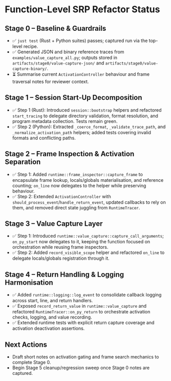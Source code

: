 # Function-Level SRP Refactor Status

## Stage 0 – Baseline & Guardrails
- ✅ `just test` (Rust + Python suites) passes; captured run via the top-level recipe.
- ✅ Generated JSON and binary reference traces from `examples/value_capture_all.py`; outputs stored in `artifacts/stage0/value-capture-json/` and `artifacts/stage0/value-capture-binary/`.
- ⏳ Summarise current `ActivationController` behaviour and frame traversal notes for reviewer context.

## Stage 1 – Session Start-Up Decomposition
- ✅ Step 1 (Rust): Introduced `session::bootstrap` helpers and refactored `start_tracing` to delegate directory validation, format resolution, and program metadata collection. Tests remain green.
- ✅ Step 2 (Python): Extracted `_coerce_format`, `_validate_trace_path`, and `_normalize_activation_path` helpers; added tests covering invalid formats and conflicting paths.

## Stage 2 – Frame Inspection & Activation Separation
- ✅ Step 1: Added `runtime::frame_inspector::capture_frame` to encapsulate frame lookup, locals/globals materialisation, and reference counting; `on_line` now delegates to the helper while preserving behaviour.
- ✅ Step 2: Extended `ActivationController` with `should_process_event`/`handle_return_event`, updated callbacks to rely on them, and removed direct state juggling from `RuntimeTracer`.

## Stage 3 – Value Capture Layer
- ✅ Step 1: Introduced `runtime::value_capture::capture_call_arguments`; `on_py_start` now delegates to it, keeping the function focused on orchestration while reusing frame inspectors.
- ✅ Step 2: Added `record_visible_scope` helper and refactored `on_line` to delegate locals/globals registration through it.

## Stage 4 – Return Handling & Logging Harmonisation
- ✅ Added `runtime::logging::log_event` to consolidate callback logging across start, line, and return handlers.
- ✅ Exposed `record_return_value` in `runtime::value_capture` and refactored `RuntimeTracer::on_py_return` to orchestrate activation checks, logging, and value recording.
- ✅ Extended runtime tests with explicit return capture coverage and activation deactivation assertions.

## Next Actions
- Draft short notes on activation gating and frame search mechanics to complete Stage 0.
- Begin Stage 5 cleanup/regression sweep once Stage 0 notes are captured.
